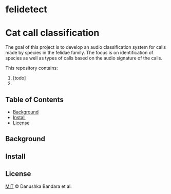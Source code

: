 # felidetect

# Cat call classification


The goal of this project is to develop an audio classification system for calls made by species in the felidae family.
The focus is on identification of species as well as types of calls based on the audio signature of the calls.

This repository contains:

1. [todo] 
2. 

## Table of Contents

- [Background](#background)
- [Install](#install)
- [License](#license)

## Background


## Install


## License

[MIT](LICENSE) © Danushka Bandara et al.
